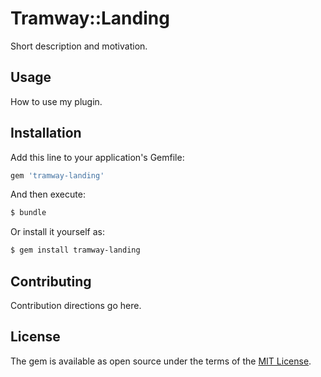 # Tramway::Landing
Short description and motivation.

## Usage
How to use my plugin.

## Installation
Add this line to your application's Gemfile:

```ruby
gem 'tramway-landing'
```

And then execute:
```bash
$ bundle
```

Or install it yourself as:
```bash
$ gem install tramway-landing
```

## Contributing
Contribution directions go here.

## License
The gem is available as open source under the terms of the [MIT License](http://opensource.org/licenses/MIT).
